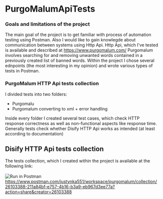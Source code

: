 # PurgoMalumApiTests
### Goals and limitations of the project

The main goal of the project is to get familiar with process of automation testing using Postman. Also I would like to gain knowlegde about communication between systems using Http Api. Http Api, which I've tested is available and described at https://www.purgomalum.com/
Purgomalum involves searching for and removing unwanted words contained in a previously created list of banned words.
Within the project I chose several ednpoints (the most interesting in my opinion) and wrote various types of tests in Postman.

### PurgoMalum HTTP Api tests collection

I divided tests into two folders:
* Purgomalu
* Purgomalum converting to xml + error handling


Inside every folder I created several test cases, which check HTTP response correctness as well as non-functional aspects like response time. Generally tests check whether Disify HTTP Api works as intended (at least according to documentation)

## Disify HTTP Api tests collection
The tests collection, which I created within the project is available at the following link:<br/><br/>
![Run in Postman](https://run.pstmn.io/button.svg)https://www.postman.com/justynka551/workspace/purgomalum/collection/26103388-211a84bf-e757-4b16-b3a9-eb967d3ee77a?action=share&creator=26103388




